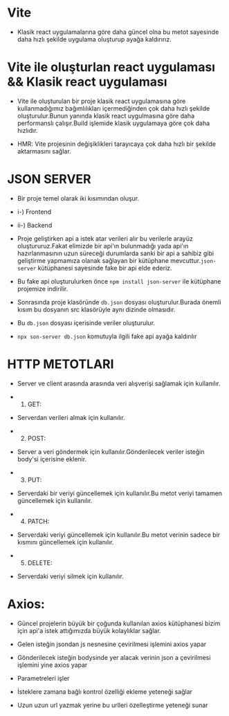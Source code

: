 # Vite

- Klasik react uygulamalarına göre daha güncel olna bu metot sayesinde daha hızlı şekilde uygulama oluşturup ayağa kaldırırız.

# Vite ile oluşturlan react uygulaması && Klasik react uygulaması

- Vite ile oluşturulan bir proje klasik react uygulamasına göre kullanmadığımız bağımlılıkları içermediğinden çok daha hızlı şekilde oluşturulur.Bunun yanında klasik react uygulmasına göre daha performanslı çalışır.Build işlemide klasik uygulamaya göre çok daha hızlıdır.

- HMR: Vite projesinin değişiklikleri tarayıcaya çok daha hızlı bir şekilde aktarmasını sağlar.

# JSON SERVER

- Bir proje temel olarak iki kısımından oluşur.

- i-) Frontend
- ii-) Backend

- Proje geliştirken api a istek atar verileri alır bu verilerle arayüz oluştururuz.Fakat elimizde bir api'ın bulunmadığı yada api'ın hazırlanmasının uzun süreceği durumlarda sanki bir api a sahibiz gibi geliştirme yapmamıza olanak sağlayan bir kütüphane mevcuttur.`json-server` kütüphanesi sayesinde fake bir api elde ederiz.

- Bu fake api oluşturulurken önce `npm install json-server` ile kütüphane projemize indirilir.
- Sonrasında proje klasöründe `db.json` dosyası oluşturulur.Burada önemli kısım bu dosyanın src klasörüyle aynı dizinde olmasıdır.
- Bu `db.json` dosyası içerisinde veriler oluşturulur.
- `npx son-server db.json` komutuyla ilgili fake api ayağa kaldırılır

# HTTP METOTLARI

- Server ve client arasında arasında veri alışverişi sağlamak için kullanılır.

- 1. GET:
- Serverdan verileri almak için kullanılır.

- 2. POST:
- Server a veri göndermek için kullanılır.Gönderilecek veriler isteğin body'si içerisine eklenir.

- 3. PUT:
- Serverdaki bir veriyi güncellemek için kullanılır.Bu metot veriyi tamamen güncellemek için kullanılır.

- 4. PATCH:
- Serverdaki veriyi güncellemek için kullanılır.Bu metot verinin sadece bir kısmını güncellemek için kullanılır.

- 5. DELETE:
- Serverdaki veriyi silmek için kullanılır.

# Axios:

- Güncel projelerin büyük bir çoğunda kullanılan axios kütüphanesi bizim için api'a istek attığımızda büyük kolaylıklar sağlar.

- Gelen isteğin jsondan js nesnesine çevirilmesi işlemini axios yapar
- Gönderilecek isteğin bodysinde yer alacak verinin json a çevirilmesi işlemini yine axios yapar
- Parametreleri işler
- İsteklere zamana bağlı kontrol özelliği ekleme yeteneği sağlar
- Uzun uzun url yazmak yerine bu urlleri özelleştirme yeteneği sunar
